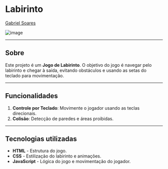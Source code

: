 # Labirinto

[Gabriel Soares](https://www.linkedin.com/in/gabriel-soares-3098782b0/)

![image](https://github.com/user-attachments/assets/230f518c-ee42-4655-99ae-a480c12fab8b)

---

## Sobre
Este projeto é um **Jogo de Labirinto**. O objetivo do jogo é navegar pelo labirinto e chegar à saída, evitando obstáculos e usando as setas do teclado para movimentação.

---

## Funcionalidades
1. **Controle por Teclado**: Movimente o jogador usando as teclas direcionais.
2. **Colisão**: Detecção de paredes e áreas proibidas.

---

## Tecnologias utilizadas
- **HTML** - Estrutura do jogo.
- **CSS** - Estilização do labirinto e animações.
- **JavaScript** - Lógica do jogo e movimentação do jogador.
